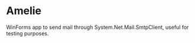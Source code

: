 Amelie
======

WinForms app to send mail through System.Net.Mail.SmtpClient, useful for testing purposes.